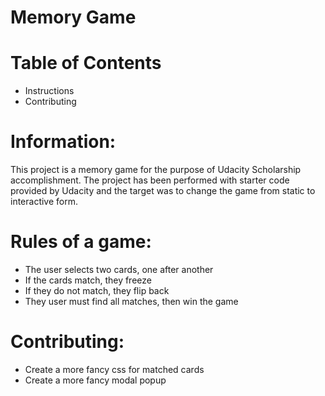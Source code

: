 # Memory Game

# Table of Contents
* Instructions
* Contributing

# Information:
This project is a memory game for the purpose of Udacity Scholarship accomplishment. The project has been performed with starter code provided by Udacity and the target was to change the game from static to interactive form.

# Rules of a game:
* The user selects two cards, one after another
* If the cards match, they freeze
* If they do not match, they flip back
* They user must find all matches, then win the game

# Contributing:
* Create a more fancy css for matched cards
* Create a more fancy modal popup

